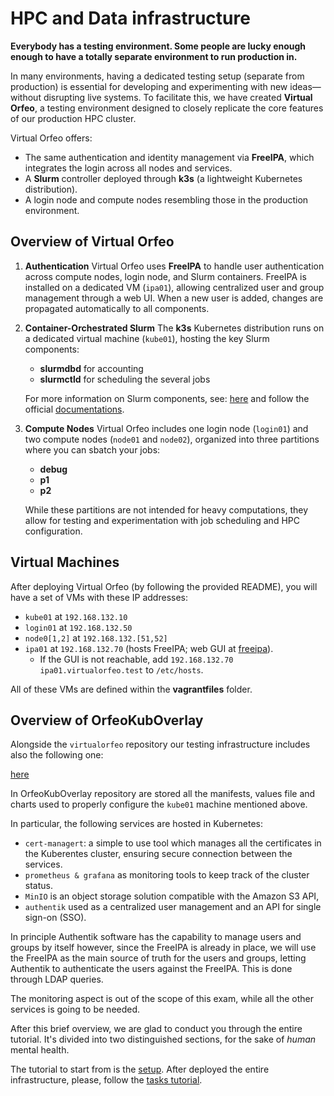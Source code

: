 # HPC and Data infrastructure

**Everybody has a testing environment. Some people are lucky enough enough to have a totally separate environment to run production in.**

In many environments, having a dedicated testing setup (separate from production) is essential for developing and experimenting with new ideas—without disrupting live systems. To facilitate this, we have created **Virtual Orfeo**, a testing environment designed to closely replicate the core features of our production HPC cluster.

Virtual Orfeo offers:
- The same authentication and identity management via **FreeIPA**, which integrates the login across all nodes and services.
- A **Slurm** controller deployed through **k3s** (a lightweight Kubernetes distribution).
- A login node and compute nodes resembling those in the production environment.

## Overview of Virtual Orfeo

1. **Authentication**
   Virtual Orfeo uses **FreeIPA** to handle user authentication across compute nodes, login node, and Slurm containers. FreeIPA is installed on a dedicated VM (`ipa01`), allowing centralized user and group management through a web UI. When a new user is added, changes are propagated automatically to all components.

2. **Container-Orchestrated Slurm**
   The **k3s** Kubernetes distribution runs on a dedicated virtual machine (`kube01`), hosting the key Slurm components:

   - **slurmdbd** for accounting
   - **slurmctld** for scheduling the several jobs

   For more information on Slurm components, see:
   [here](https://github.com/Foundations-of-HPC/HPC-and-DATA-Infrastructure-2024/blob/main/tutorials/slurm/slurm.md) and follow the official [documentations](https://slurm.schedmd.com/documentation.html).

3. **Compute Nodes**
   Virtual Orfeo includes one login node (`login01`) and two compute nodes (`node01` and `node02`), organized into three partitions where you can sbatch your jobs:
   - **debug**
   - **p1**
   - **p2**

   While these partitions are not intended for heavy computations, they allow for testing and experimentation with job scheduling and HPC configuration.

## Virtual Machines
   After deploying Virtual Orfeo (by following the provided README), you will have a set of VMs with these IP addresses:

   - `kube01` at `192.168.132.10`
   - `login01` at `192.168.132.50`
   - `node0[1,2]` at `192.168.132.[51,52]`
   - `ipa01` at `192.168.132.70` (hosts FreeIPA; web GUI at [freeipa](https://ipa01.virtualorfeo.test/ipa/ui/)).
     - If the GUI is not reachable, add `192.168.132.70 ipa01.virtualorfeo.test` to `/etc/hosts`.

All of these VMs are defined within the **vagrantfiles** folder.


## Overview of OrfeoKubOverlay

Alongside the `virtualorfeo` repository our testing infrastructure includes also the following one:

[here](https://gitlab.com/area7/datacenter/codes/orfeokuboverlay)

In OrfeoKubOverlay repository are stored all the manifests, values file and charts used to properly configure the `kube01` machine mentioned above.

In particular, the following services are hosted in Kubernetes:

 - `cert-managert`: a simple to use tool which manages all the certificates in the Kuberentes cluster, ensuring secure connection between the services.
 - `prometheus & grafana` as monitoring tools to keep track of the cluster status.
 - `MinIO` is an object storage solution compatible with the Amazon S3 API,
 - `authentik` used as a centralized user management and an API for single sign-on (SSO).

In principle Authentik software has the capability to manage users and groups by itself however, since the FreeIPA is already in place, we will use the FreeIPA as the main source of truth for the users and groups, letting Authentik to authenticate the users against the FreeIPA.
This is done through LDAP queries.

The monitoring aspect is out of the scope of this exam, while all the other services is going to be needed.

After this brief overview, we are glad to conduct you through the entire tutorial. It's divided into two distinguished sections, for the sake of *human* mental health. 

The tutorial to start from is the [setup](https://github.com/robonoff/HPC-DATA-INFRASTRUCTURE-2024-2025/blob/editing-rob/setup.md). After deployed the entire infrastructure, please, follow the [tasks tutorial](https://github.com/robonoff/HPC-DATA-INFRASTRUCTURE-2024-2025/blob/editing-rob/tasks.md).